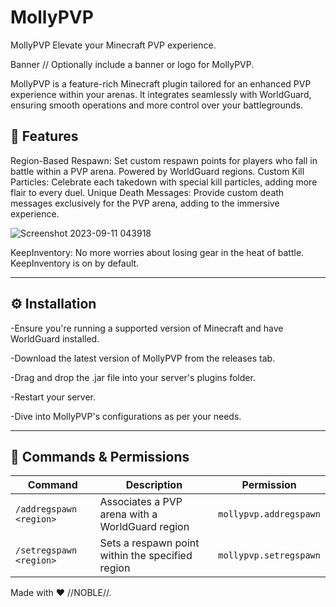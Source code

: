 # MollyPVP

MollyPVP
Elevate your Minecraft PVP experience.

Banner // Optionally include a banner or logo for MollyPVP.

MollyPVP is a feature-rich Minecraft plugin tailored for an enhanced PVP experience within your arenas. It integrates seamlessly with WorldGuard, ensuring smooth operations and more control over your battlegrounds.


## 🌟 Features
Region-Based Respawn: Set custom respawn points for players who fall in battle within a PVP arena. Powered by WorldGuard regions.
Custom Kill Particles: Celebrate each takedown with special kill particles, adding more flair to every duel.
Unique Death Messages: Provide custom death messages exclusively for the PVP arena, adding to the immersive experience.

![Screenshot 2023-09-11 043918](https://github.com/Noble-Jacob/MollyPVP/assets/69790720/08efa527-3291-4ec1-9e18-33389332fc49)

KeepInventory: No more worries about losing gear in the heat of battle. KeepInventory is on by default.

---

## ⚙️ Installation
-Ensure you're running a supported version of Minecraft and have WorldGuard installed.

-Download the latest version of MollyPVP from the releases tab.

-Drag and drop the .jar file into your server's plugins folder.

-Restart your server.

-Dive into MollyPVP's configurations as per your needs.

---


## 📖 Commands & Permissions

| Command                   | Description                                         | Permission                 |
|---------------------------|-----------------------------------------------------|----------------------------|
| `/addregspawn <region>`   | Associates a PVP arena with a WorldGuard region     | `mollypvp.addregspawn`     |
| `/setregspawn <region>`   | Sets a respawn point within the specified region    | `mollypvp.setregspawn`     |




Made with ❤️ //NOBLE//.

